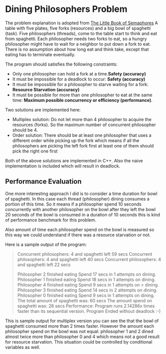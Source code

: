 # Dining Philosophers Problem

The problem explanation is adopted from [The Little Book of Semaphores][book_semaphores] 
A table with five plates, five forks (resources) and a big bowl of spaghetti (task). Five philosophers (threads), come to the table start to think and eat from spaghetti. Each philosopher needs two forks to eat, so a hungry philosopher might have to wait for a neighbor to put down a fork to eat. There is no assumption about how long eat and think take, except that eating has to terminate eventually.

The program should satisfies the following constraints:
* Only one philosopher can hold a fork at a time.**Safety (accuracy)**
* It must be impossible for a deadlock to occur: **Safety (accuracy)**
* It must be impossible for a philosopher to starve waiting for a fork: **Resource Starvation (accuracy)**
* It must be possible for more than one philosopher to eat at the same time: **Maximum possible concurrency or efficiency (performance)**.

Two solutions are implemented here:
* Multiplex solution: Do not let more than 4 philosopher to acquire the resources (forks). So the maximum number of concurrent philosopher should be 4.
* Order solution: There should be at least one philosopher that uses a different order while picking up the fork which means if all the philosophers are picking the left fork first at least one of them should pick the right one first

Both of the above solutions are implemented in C++. Also the naive implementation is included which will result in deadlock.

## Performance Evaluation

One more interesting approach I did is to consider a time duration for bowl of spaghetti. In this case each thread (philosopher) dining consumes a portion of this time. So it means if a philosopher spend 10 seconds concurrently with another philosopher on the bowl after they left the bowl 20 seconds of the bowl is consumed in a duration of 10 seconds this is kind of performance benchmark for this problem.

Also amount of time each philosopher spend on the bowl is measured so this way we could understand if there was a resource starvation or not.

Here is a sample output of the program:

> Concurrent philosophers: 4 and spaghetti left 59 secs
> Concurrent philosophers: 4 and spaghetti left 40 secs
> Concurrent philosophers: 4 and spaghetti left 22 secs
> 
> Philosopher 2 finished eating Spend 17 secs in 1 attempts on dining.
> Philosopher 1 finished eating Spend 18 secs in 1 attempts on dining.
> Philosopher 4 finished eating Spend 9 secs in 1 attempts on > dining.
> Philosopher 3 finished eating Spend 14 secs in 2 attempts on dining.
> Philosopher 0 finished eating Spend 9 secs in 1 attempts on dining.
> The total amount of spaghetti was: 60 secs
> The amount spend on spaghetti was: 28 secs
> Performance: Program runs 2.14286x times faster than its sequential version.
> Program Ended without deadlock :-)

This is sample output for multiplex version you can see the that the bowl of spaghetti consumed more than 2 times faster. However the amount each philosopher spend on the bowl was not equal. philosopher 1 and 2 dined almost twice more than philosopher 0 and 4 which means not a good result for resource starvation.
This situation could be controlled by conditional variables as well.



[book_semaphores]: greenteapress.com/semaphores/LittleBookOfSemaphores.pdf


